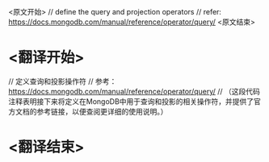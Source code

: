 
<原文开始>
// define the query and projection operators
// refer: https://docs.mongodb.com/manual/reference/operator/query/
<原文结束>

# <翻译开始>
// 定义查询和投影操作符
// 参考：https://docs.mongodb.com/manual/reference/operator/query/
// （这段代码注释表明接下来将定义在MongoDB中用于查询和投影的相关操作符，并提供了官方文档的参考链接，以便查阅更详细的使用说明。）
# <翻译结束>

